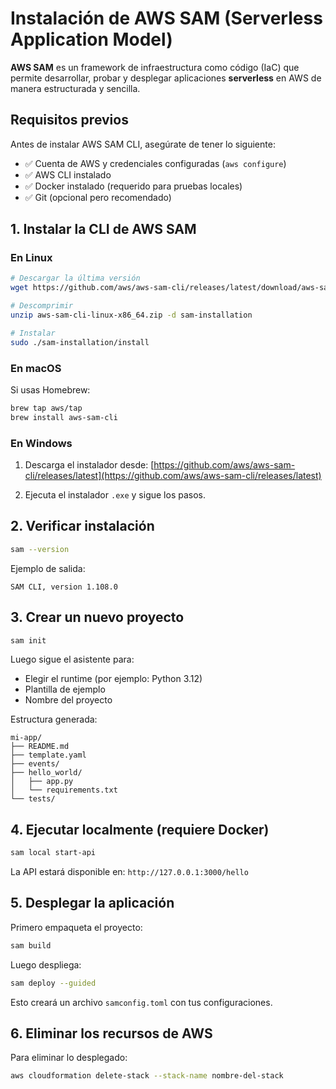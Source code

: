 # Instalación de AWS SAM (Serverless Application Model)

**AWS SAM** es un framework de infraestructura como código (IaC) que permite desarrollar, probar y desplegar aplicaciones **serverless** en AWS de manera estructurada y sencilla.

## Requisitos previos

Antes de instalar AWS SAM CLI, asegúrate de tener lo siguiente:

- ✅ Cuenta de AWS y credenciales configuradas (`aws configure`)
- ✅ AWS CLI instalado  
- ✅ Docker instalado (requerido para pruebas locales)
- ✅ Git (opcional pero recomendado)

## 1. Instalar la CLI de AWS SAM

### En Linux

```bash
# Descargar la última versión
wget https://github.com/aws/aws-sam-cli/releases/latest/download/aws-sam-cli-linux-x86_64.zip

# Descomprimir
unzip aws-sam-cli-linux-x86_64.zip -d sam-installation

# Instalar
sudo ./sam-installation/install
```

### En macOS

Si usas Homebrew:

```bash
brew tap aws/tap
brew install aws-sam-cli
```

### En Windows

1. Descarga el instalador desde:
   [https://github.com/aws/aws-sam-cli/releases/latest](https://github.com/aws/aws-sam-cli/releases/latest)

2. Ejecuta el instalador `.exe` y sigue los pasos.

## 2. Verificar instalación

```bash
sam --version
```

Ejemplo de salida:

```
SAM CLI, version 1.108.0
```

## 3. Crear un nuevo proyecto

```bash
sam init
```

Luego sigue el asistente para:

- Elegir el runtime (por ejemplo: Python 3.12)
- Plantilla de ejemplo
- Nombre del proyecto

Estructura generada:

```
mi-app/
├── README.md
├── template.yaml
├── events/
├── hello_world/
│   ├── app.py
│   └── requirements.txt
└── tests/
```

## 4. Ejecutar localmente (requiere Docker)

```bash
sam local start-api
```

La API estará disponible en: `http://127.0.0.1:3000/hello`

## 5. Desplegar la aplicación

Primero empaqueta el proyecto:

```bash
sam build
```

Luego despliega:

```bash
sam deploy --guided
```

Esto creará un archivo `samconfig.toml` con tus configuraciones.

## 6. Eliminar los recursos de AWS

Para eliminar lo desplegado:

```bash
aws cloudformation delete-stack --stack-name nombre-del-stack
```
